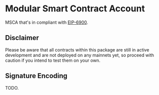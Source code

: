 # Modular Smart Contract Account
MSCA that's in compliant with [EIP-6900](https://eips.ethereum.org/EIPS/eip-6900).

## Disclaimer
Please be aware that all contracts within this package are still in active development and are not deployed on any mainnets yet, so proceed with caution if you intend to test them on your own.

## Signature Encoding
TODO.
